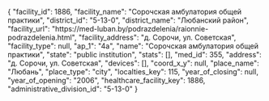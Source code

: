 {
    "facility_id": 1886,
    "facility_name": "Сорочская амбулатория общей практики",
    "district_id": "5-13-0",
    "district_name": "Любанский район",
    "facility_url": "https:\/\/med-luban.by\/podrazdelenia\/raionnie-podrazdelenia.html",
    "facility_address": "д. Сорочи, ул. Советская",
    "facility_type": null,
    "ap_1": "4а",
    "name": "Сорочская амбулатория общей практики",
    "state": "public institution",
    "stats": [],
    "med_id": 355,
    "address": "д. Сорочи, ул. Советская",
    "devices": [],
    "coord_x_y": null,
    "place_name": "Любань",
    "place_type": "city",
    "localties_key": 115,
    "year_of_closing": null,
    "year_of_opening": "2006",
    "healthcare_facility_key": 1886,
    "administrative_division_id": "5-13-0"
}